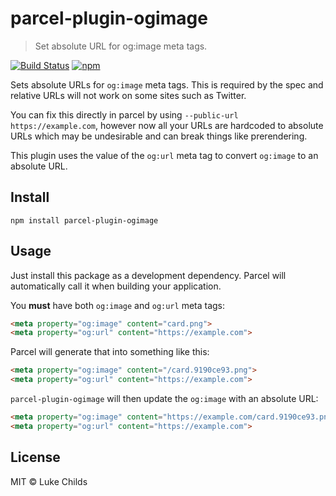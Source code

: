 # parcel-plugin-ogimage

> Set absolute URL for og:image meta tags.

[![Build Status](https://travis-ci.com/lukechilds/parcel-plugin-ogimage.svg?branch=master)](https://travis-ci.com/lukechilds/parcel-plugin-ogimage)
[![npm](https://img.shields.io/npm/v/parcel-plugin-ogimage.svg)](https://www.npmjs.com/package/parcel-plugin-ogimage)

Sets absolute URLs for `og:image` meta tags. This is required by the spec and relative URLs will not work on some sites such as Twitter.

You can fix this directly in parcel by using `--public-url https://example.com`, however now all your URLs are hardcoded to absolute URLs which may be undesirable and can break things like prerendering.

This plugin uses the value of the `og:url` meta tag to convert `og:image` to an absolute URL.

## Install

```shell
npm install parcel-plugin-ogimage
```

## Usage

Just install this package as a development dependency. Parcel will automatically call it when building your application.

You **must** have both `og:image` and `og:url` meta tags:

```html
<meta property="og:image" content="card.png">
<meta property="og:url" content="https://example.com">
```

Parcel will generate that into something like this:

```html
<meta property="og:image" content="/card.9190ce93.png">
<meta property="og:url" content="https://example.com">
```

`parcel-plugin-ogimage` will then update the `og:image` with an absolute URL:

```html
<meta property="og:image" content="https://example.com/card.9190ce93.png">
<meta property="og:url" content="https://example.com">
```

## License

MIT © Luke Childs
